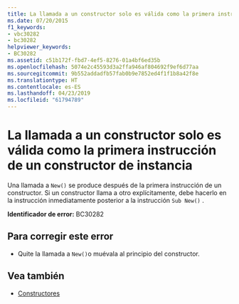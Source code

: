 ```yaml
---
title: La llamada a un constructor solo es válida como la primera instrucción de un constructor de instancia
ms.date: 07/20/2015
f1_keywords:
- vbc30282
- bc30282
helpviewer_keywords:
- BC30282
ms.assetid: c51b172f-fbd7-4ef5-8276-01a4bf6ed35b
ms.openlocfilehash: 5074e2c45593d3a2ffa946af804692f9ef6d77aa
ms.sourcegitcommit: 9b552addadfb57fab0b9e7852ed4f1f1b8a42f8e
ms.translationtype: HT
ms.contentlocale: es-ES
ms.lasthandoff: 04/23/2019
ms.locfileid: "61794789"
---
```

# <a name="constructor-call-is-valid-only-as-the-first-statement-in-an-instance-constructor"></a>La llamada a un constructor solo es válida como la primera instrucción de un constructor de instancia
Una llamada a `New()` se produce después de la primera instrucción de un constructor. Si un constructor llama a otro explícitamente, debe hacerlo en la instrucción inmediatamente posterior a la instrucción `Sub New()` .  
  
 **Identificador de error:** BC30282  
  
## <a name="to-correct-this-error"></a>Para corregir este error  
  
- Quite la llamada a `New()`o muévala al principio del constructor.  
  
## <a name="see-also"></a>Vea también

- [Constructores](~/docs/visual-basic/programming-guide/concepts/object-oriented-programming.md#constructors)
